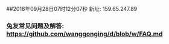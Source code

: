 ##2018年09月28日07时12分07秒 新址: 159.65.247.89
### 兔友常见问题及解答: https://github.com/wanggonging/d/blob/w/FAQ.md
